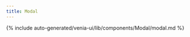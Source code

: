 ```yaml
---
title: Modal
---
```


<!--
The reference doc content is generated automatically from the source code.
To update this section, update the doc blocks in the source code
-->

{% include auto-generated/venia-ui/lib/components/Modal/modal.md %}

